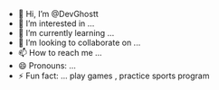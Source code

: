 - 👋 Hi, I’m @DevGhostt
- 👀 I’m interested in ...
- 🌱 I’m currently learning ...
- 💞️ I’m looking to collaborate on ...
- 📫 How to reach me ...
- 😄 Pronouns: ...
- ⚡ Fun fact: ... play games , practice sports program

<!---
Niuxbooster/Niuxbooster is a ✨ special ✨ repository because its `README.md` (this file) appears on your GitHub profile.
You can click the Preview link to take a look at your changes.
--->
